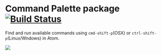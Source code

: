 # Command Palette package [![Build Status](https://travis-ci.org/atom/command-palette.svg?branch=master)](https://travis-ci.org/atom/command-palette)

Find and run available commands using `cmd-shift-p`(OSX) or `ctrl-shift-p`(Linux/Wndows) in Atom.

![](https://f.cloud.github.com/assets/671378/2241354/2908b768-9ccd-11e3-9da1-a11753c0495d.png)
